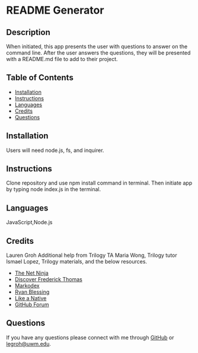 # README Generator

## Description 

When initiated, this app presents the user with questions to answer on the command line. After the user answers the questions, they will be presented with a README.md file to add to their project.

  
## Table of Contents 
* [Installation](#installation)
* [Instructions](#instructions)
* [Languages](#languages)
* [Credits](#credits)
* [Questions](#questions)

  
  
## Installation

Users will need node.js, fs, and inquirer.
  
## Instructions 

Clone repository and use npm install command in terminal. Then initiate app by typing node index.js in the terminal.

## Languages

JavaScript,Node.js

## Credits

Lauren Groh 
Additional help from Trilogy TA Maria Wong, Trilogy tutor Ismael Lopez, Trilogy materials, and the below resources.
 * [The Net Ninja](https://youtu.be/U57kU311-nE)
 * [Discover Frederick Thomas](https://youtu.be/Pp9IG-prQjE)
 * [Markodex](https://youtu.be/1AxFrY2oSiw)
 * [Ryan Blessing](https://github.com/ryanblessing/potential-enigma)
 * [Like a Native](https://youtu.be/cqJQ9wbUQto)
 * [GitHub Forum](https://github.com/github/markup/issues/1030)

## Questions

If you have any questions please connect with me through [GitHub](https://github.com/GrohTech) or [legroh@uwm.edu](mailto:legroh@uwm.edu).
